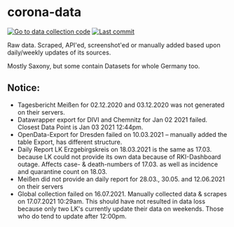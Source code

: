 # corona-data

[![Go to data collection code](https://img.shields.io/badge/corona-data-yellow)](https://github.com/DrakeRubicon/corona-data)
[![Last commit](https://img.shields.io/github/last-commit/DrakeRubicon/corona-data)](https://github.com/DrakeRubicon/corona-data/commits/main)

Raw data. Scraped, API'ed, screenshot'ed or manually added based upon daily/weekly updates of its sources.

Mostly Saxony, but some contain Datasets for whole Germany too.

## Notice:

* Tagesbericht Meißen for 02.12.2020 and 03.12.2020 was not generated on their servers.
* Datawrapper export for DIVI and Chemnitz for Jan 02 2021 failed. Closest Data Point is Jan 03 2021 12:44pm.
* OpenData-Export for Dresden failed on 10.03.2021 – manually added the table Export, has different structure.
* Daily Report LK Erzgebirgskreis on 18.03.2021 is the same as 17.03. because LK could not provide its own data because of RKI-Dashboard outage. Affects case- & death-numbers of 17.03. as well as incidence and quarantine count on 18.03.
* Meißen did not provide an daily report for 28.03., 30.05. and 12.06.2021 on their servers
* Global collection failed on 16.07.2021. Manually collected data & scrapes on 17.07.2021 10:29am. This should have not resulted in data loss because only two LK's currently update their data on weekends. Those who do tend to update after 12:00pm.
